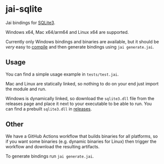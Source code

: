 # jai-sqlite

Jai bindings for [SQLite3](https://github.com/sqlite/sqlite).

Windows x64, Mac x64/arm64 and Linux x64 are supported.

Currently only Windows bindings and binaries are available, but it should be *very* easy to [compile](https://www.sqlite.org/howtocompile.html) and then generate bindings using `jai generate.jai`.

## Usage

You can find a simple usage example in `tests/test.jai`.

Mac and Linux are statically linked, so nothing to do on your end just import the module and run.

Windows is dynamically linked, so download the `sqlite3.dll` file from the releases page and place it next to your executable to be able to run. You can find a prebuilt `sqlite3.dll` in [releases](https://github.com/overlord-systems/jai-sqlite/releases).

## Other

We have a GitHub Actions workflow that builds binaries for all platforms, so if you want some binaries (e.g. dynamic binaries for Linux) then trigger the workflow and download the resulting artifacts.

To generate bindings run `jai generate.jai`.
